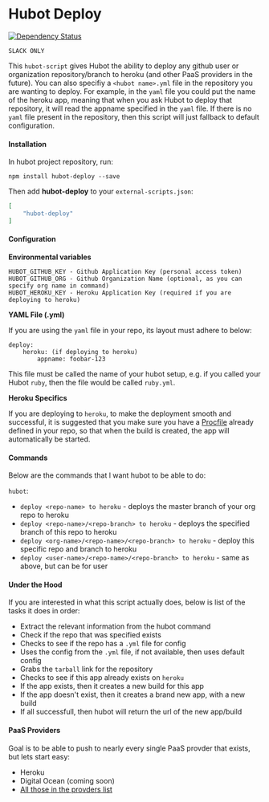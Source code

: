 # Hubot Deploy

[![Dependency Status](https://david-dm.org/boxxenapp/hubot-deploy.svg)](https://david-dm.org/boxxenapp/hubot-deploy)


`SLACK ONLY`


This `hubot-script` gives Hubot the ability to deploy any github user  or organization repository/branch to heroku (and other PaaS providers in the future). You can also specifiy a `<hubot name>.yml` file in the repository you are wanting to deploy. For example, in the `yaml` file you could put the name of the heroku app, meaning that when you ask Hubot to deploy that repository, it will read the appname specified in the `yaml` file. If there is no `yaml` file present in the repository, then this script will just fallback to default configuration.


#### Installation

In hubot project repository, run:

`npm install hubot-deploy --save`

Then add **hubot-deploy** to your `external-scripts.json`:

```json
[
    "hubot-deploy"
]
```


#### Configuration

**Environmental variables**

```
HUBOT_GITHUB_KEY - Github Application Key (personal access token)
HUBOT_GITHUB_ORG - Github Organization Name (optional, as you can specify org name in command)
HUBOT_HEROKU_KEY - Heroku Application Key (required if you are deploying to heroku)
```

**YAML File (<bot name>.yml)**

If you are using the `yaml` file in your repo, its layout must adhere to below:

```
deploy:
    heroku: (if deploying to heroku)
        appname: foobar-123
```

This file must be called the name of your hubot setup, e.g. if you called your Hubot `ruby`, then the file would be called `ruby.yml`.


**Heroku Specifics**

If you are deploying to `heroku`, to make the deployment smooth and successful, it is suggested that you make sure you have a [Procfile](https://devcenter.heroku.com/articles/procfile) already defined in your repo, so that when the build is created, the app will automatically be started.




#### Commands

Below are the commands that l want hubot to be able to do:

`hubot`:

* `deploy <repo-name> to heroku` - deploys the master branch of your org repo to heroku
* `deploy <repo-name>/<repo-branch> to heroku` - deploys the specified branch of this repo to heroku
* `deploy <org-name>/<repo-name>/<repo-branch> to heroku` - deploy this specific repo and branch to heroku
* `deploy <user-name>/<repo-name>/<repo-branch> to heroku` - same as above, but can be for user



#### Under the Hood

If you are interested in what this script actually does, below is list of the tasks it does in order:

* Extract the relevant information from the hubot command
* Check if the repo that was specified exists
* Checks to see if the repo has a `.yml` file for config
* Uses the config from the `.yml` file, if not available, then uses default config
* Grabs the `tarball` link for the repository
* Checks to see if this app already exists on `heroku`
* If the app exists, then it creates a new build for this app
* If the app doesn't exist, then it creates a brand new app, with a new build
* If all successfull, then hubot will return the url of the new app/build




#### PaaS Providers

Goal is to be able to push to nearly every single PaaS provder that exists, but lets start easy:

* Heroku
* Digital Ocean (coming soon)
* [All those in the provders list](http://en.wikipedia.org/wiki/Platform_as_a_service)


